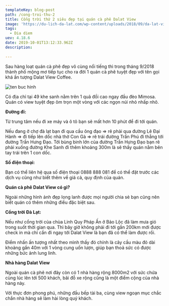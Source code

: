 ```yaml
---
templateKey: blog-post
path: /cong-troi-thu-2
title: Cổng trời thứ 2 siêu đẹp tại quán cà phê Dalat View
image: 'https://du-lich-da-lat.com/wp-content/uploads/2018/09/da-lat-view.jpg' 
tags:
  - Dia diem
uev: 4.18.6
date: 2019-10-01T13:12:33.962Z
description:
 
---
```


Sau hàng loạt quán cà phê đẹp vô cùng nổi tiếng thì trong tháng 9/2018 thành phố mộng mơ tiếp tục cho ra đời 1 quán cà phê tuyệt đẹp với tên gọi khá ấn tượng Dalat View Coffee. 

![ten buc hinh](https://dulichdalat.pro/wp-content/uploads/2018/10/da-lat-view.jpg "ten buc hinh")

Có địa chỉ tại 49 khe sanh nằm trên 1 quả đồi cao ngay đầu đèo Mimosa. Quán có view tuyệt đẹp ôm trọn một vòng với các ngọn núi nhỏ nhấp nhô.

**Đường đi:**

Từ trung tâm nếu đi xe máy và ô tô bạn sẽ mất hơn 10 phút để đi tới quán.

Nếu đang ở chợ đà lạt bạn đi qua cầu ông đạo => rẽ phải qua đường Lê Đại Hành => đi tiếp lên dốc nhà thờ Con Gà => rẽ trái đường Trần Phú đi thẳng tới đường Trần Hưng Đạo. Tới bùng binh lớn của đường Trần Hưng Đạo bạn rẽ phải xuống đường Khe Sanh đi thêm khoảng 300m là sẽ thấy quán nằm bên tay trái trên 1 con dốc.


**Số điện thoại:**

Bạn có thể liên hệ qua số điện thoại 0888 888 081 để có thể đặt trước các dịch vụ cũng như biết thêm về giá cả, quy định của quán.


**Quán cà phê Dalat View có gì?**

Ngoài những hình ảnh đẹp long lanh được mọi người chia sẻ bạn cũng nên biết quán có thêm những điều đặc biệt sau.

**Cổng trời Đà Lạt:**

Nếu như cổng trời của chùa Linh Quy Pháp Ấn ở Bảo Lộc đã làm mưa gió trong suốt thời gian qua. Thì bây giờ không phải đi tới gần 200km mới được check in mà chỉ cần đi ngay tới Dalat View là bạn đã có thể làm được rồi.


Điểm nhấn ấn tượng nhất theo mình thấy đó chính là cây cầu màu đỏ dài khoảng gần 40m với 1 vòng cung uốn lượn, giúp bạn thoả sức có được những bức ảnh lung linh.


**Nhà hàng Dalat View**

Ngoài quán cà phê nơi đây còn có 1 nhà hàng rộng 8000m2 với sức chứa cùng lúc lên tới 500 khách, bãi đỗ xe rộng cũng là một điểm cộng của nhà hàng này.

Với thực đơn phong phú, những đầu bếp tài ba, cùng view ngoạn mục chắc chắn nhà hàng sẽ làm hài lòng quý khách.

